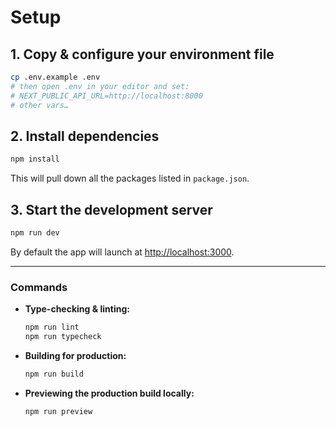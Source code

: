 # Setup

## 1. Copy & configure your environment file

```bash
cp .env.example .env
# then open .env in your editor and set:
# NEXT_PUBLIC_API_URL=http://localhost:8000
# other vars…
```

## 2. Install dependencies

```bash
npm install
```

This will pull down all the packages listed in `package.json`.

## 3. Start the development server

```bash
npm run dev
```

By default the app will launch at [http://localhost:3000](http://localhost:3000).

---

### Commands

- **Type-checking & linting:**

  ```bash
  npm run lint
  npm run typecheck
  ```

- **Building for production:**

  ```bash
  npm run build
  ```

- **Previewing the production build locally:**

  ```bash
  npm run preview
  ```
